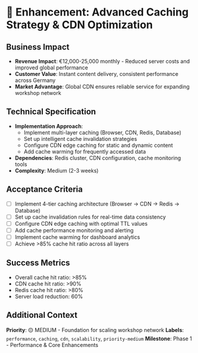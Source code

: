# 🎯 Enhancement: Advanced Caching Strategy & CDN Optimization

## Business Impact
- **Revenue Impact**: €12,000-25,000 monthly - Reduced server costs and improved global performance
- **Customer Value**: Instant content delivery, consistent performance across Germany
- **Market Advantage**: Global CDN ensures reliable service for expanding workshop network

## Technical Specification
- **Implementation Approach**: 
  - Implement multi-layer caching (Browser, CDN, Redis, Database)
  - Set up intelligent cache invalidation strategies
  - Configure CDN edge caching for static and dynamic content
  - Add cache warming for frequently accessed data
- **Dependencies**: Redis cluster, CDN configuration, cache monitoring tools
- **Complexity**: Medium (2-3 weeks)

## Acceptance Criteria
- [ ] Implement 4-tier caching architecture (Browser → CDN → Redis → Database)
- [ ] Set up cache invalidation rules for real-time data consistency
- [ ] Configure CDN edge caching with optimal TTL values
- [ ] Add cache performance monitoring and alerting
- [ ] Implement cache warming for dashboard analytics
- [ ] Achieve >85% cache hit ratio across all layers

## Success Metrics
- Overall cache hit ratio: >85%
- CDN cache hit ratio: >90%
- Redis cache hit ratio: >80%
- Server load reduction: 60%

## Additional Context
**Priority**: 🟡 MEDIUM - Foundation for scaling workshop network
**Labels**: `performance`, `caching`, `cdn`, `scalability`, `priority-medium`
**Milestone**: Phase 1 - Performance & Core Enhancements